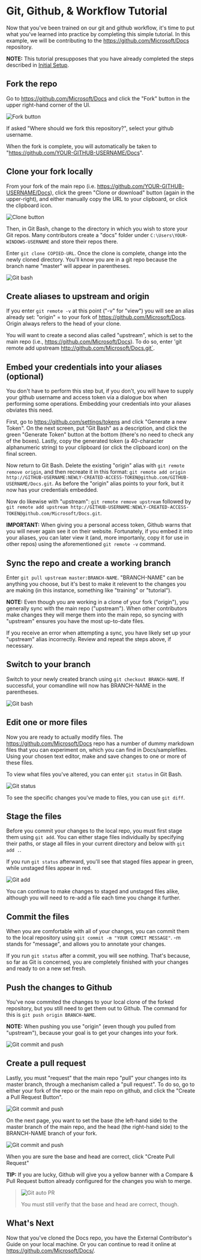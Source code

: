 

# Git, Github, & Workflow Tutorial

Now that you've been trained on our git and github workflow, it's time to put what you've learned into practice by completing this simple tutorial. In this example, we will be contributing to the https://github.com/Microsoft/Docs repository.

**NOTE:** This tutorial presupposes that you have already completed the steps described in [Initial Setup](readme.md#initial-setup).

## Fork the repo

Go to https://github.com/Microsoft/Docs and click the "Fork" button in the upper right-hand corner of the UI.
  
![Fork button](./media/tutorial/training-tutorial-fork.png)

If asked "Where should we fork this repository?", select your github username.

When the fork is complete, you will automatically be taken to "https://github.com/YOUR-GITHUB-USERNAME/Docs".

## Clone your fork locally

From your fork of the main repo (i.e. https://github.com/YOUR-GITHUB-USERNAME/Docs), click the green "Clone or download" button (again in the upper-right), and either manually copy the URL to your clipboard, or click the clipboard icon.
  
![Clone button](./media/tutorial/training-tutorial-clone.png)

Then, in Git Bash, change to the directory in which you wish to store your Git repos. Many contributors create a "docs" folder under `C:\Users\YOUR-WINDOWS-USERNAME` and store their repos there.
    

Enter `git clone COPIED-URL`. Once the clone is complete, change into the newly cloned directory. You'll know you are in a git repo because the branch name "master" will appear in parentheses.

![Git bash](./media/tutorial/training-tutorial-gitbash-clone.png)

## Create aliases to upstream and origin 

If you enter `git remote -v` at this point ("-v" for "view") you will see an alias already set:  "origin" = to your fork of https://github.com/Microsoft/Docs.  Origin always refers to the head of your clone.

You will want to create a second alias called "upstream", which is set to the main repo (i.e., https://github.com/Microsoft/Docs).  To do so, enter 'git remote add upstream http://github.com/Microsoft/Docs.git`.

## Embed your credentials into your aliases (optional) 

You don't have to perform this step but, if you don't, you will have to supply your github username and access token via a dialogue box when performing some operations.  Embedding your credentials into your aliases obviates this need.

First, go to https://github.com/settings/tokens and click "Generate a new Token". On the next screen, put "Git Bash" as a description, and click the green "Generate Token" button at the bottom (there's no need to check any of the boxes).  Lastly, copy the generated token (a 40-character alphanumeric string) to your clipboard (or click the clipboard icon) on the final screen.

Now return to Git Bash.  Delete the existing "origin" alias with `git remote remove origin`, and then recreate it in this format:  `git remote add origin http://GITHUB-USERNAME:NEWLY-CREATED-ACCESS-TOKEN@github.com/GITHUB-USERNAME/Docs.git`.  As before the "origin" alias points to your fork, but it now has your credentials embedded.

Now do likewise with "upstream": `git remote remove upstream` followed by `git remote add upstream http://GITHUB-USERNAME:NEWLY-CREATED-ACCESS-TOKEN@github.com/Microsoft/Docs.git`.
  
**IMPORTANT:** When giving you a personal access token, Github warns that you will never again see it on their website. Fortunately, if you embed it into your aliases, you can later view it (and, more importanly, copy it for use in other repos) using the aforementioned `git remote -v` command.

## Sync the repo and create a working branch

Enter `git pull upstream master:BRANCH-NAME`. "BRANCH-NAME" can be anything you choose, but it's best to make it relevent to the changes you are making (in this instance, something like "training" or "tutorial"). 

**NOTE:** Even though you are working in a clone of your fork ("origin"), you generally sync with the main repo ("upstream"). When other contributors make changes they will merge them into the main repo, so syncing with "upstream" ensures you have the most up-to-date files.

If you receive an error when attempting a sync, you have likely set up your "upstream" alias incorrectly. Review and repeat the steps above, if necessary.  

## Switch to your branch

Switch to your newly created branch using `git checkout BRANCH-NAME`. If successful, your comandline will now has BRANCH-NAME in the parentheses.

![Git bash](./media/tutorial/training-tutorial-gitbash-branch.png)

## Edit one or more files

Now you are ready to actually modify files.  The https://github.com/Microsoft/Docs repo has a number of dummy markdown files that you can experiment on, which you can find in Docs/samplefiles.  Using your chosen text editor, make and save changes to one or more of these files.

To view what files you've altered, you can enter `git status` in Git Bash.

![Git status](./media/tutorial/training-tutorial-gitbash-status.png)

To see the specific changes you've made to files, you can use `git diff`.

## Stage the files

Before you commit your changes to the local repo, you must first stage them using `git add`. You can either stage files individually by specifying their paths, or stage all files in your current directory and below with `git add .`.  

If you run `git status` afterward, you'll see that staged files appear in green, while unstaged files appear in red.

![Git add](./media/tutorial/training-tutorial-gitbash-add.png)

You can continue to make changes to staged and unstaged files alike, although you will need to re-add a file each time you change it further.

## Commit the files

When you are comfortable with all of your changes, you can commit them to the local repository using `git commit -m "YOUR COMMIT MESSAGE"`.  -m stands for "message", and allows you to annotate your changes.

If you run `git status` after a commit, you will see nothing. That's because, so far as Git is concerned, you are completely finished with your changes and ready to on a new set fresh.

## Push the changes to Github

You've now commited the changes to your local clone of the forked repository, but you still need to get them out to Github.  The command for this is `git push origin BRANCH-NAME`. 

**NOTE:** When pushing you use "origin" (even though you pulled from "upstream"), because your goal is to get your changes into your fork. 

![Git commit and push](./media/tutorial/training-tutorial-gitbash-commit-push.png)

## Create a pull request

Lastly, you must "request" that the main repo "pull" your changes into its master branch, through a mechanism called a "pull request".  To do so, go to either your fork of the repo or the main repo on github, and click the "Create a Pull Request Button".

![Git commit and push](./media/tutorial/training-tutorial-pr.png)

On the next page, you want to set the base (the left-hand side) to the master branch of the main repo, and the head (the right-hand side) to the BRANCH-NAME branch of your fork.

![Git commit and push](./media/tutorial/training-tutorial-pr-compare.png)

When you are sure the base and head are correct, click "Create Pull Request"

**TIP:** If you are lucky, Github will give you a yellow banner with a Compare & Pull Request button already configured for the changes you wish to merge. 
>
> ![Git auto PR](./media/tutorial/training-tutorial-pr-auto.png)
>
> You must still verify that the base and head are correct, though.

## What's Next

Now that you've cloned the Docs repo, you have the External Contributor's Guide on your local machine. Or you can continue to read it online at https://github.com/Microsoft/Docs/.
